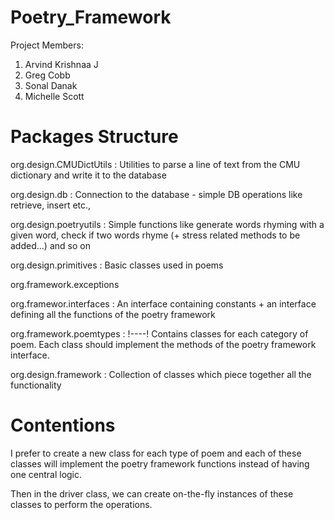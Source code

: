 Poetry_Framework
================
Project Members:
1) Arvind Krishnaa J
2) Greg Cobb
3) Sonal Danak
4) Michelle Scott

Packages Structure
===================
org.design.CMUDictUtils : Utilities to parse a line of text from the CMU dictionary and write it to the database

org.design.db : Connection to the database - simple DB operations like retrieve, insert etc.,

org.design.poetryutils : Simple functions like generate words rhyming with a given word, check if two words rhyme (+ stress related methods to be added...) and so on

org.design.primitives : Basic classes used in poems

org.framework.exceptions

org.framewor.interfaces : An interface containing constants + an interface defining all the functions of the poetry framework

org.framework.poemtypes : !--<Contentious>--! Contains classes for each category of poem. Each class should implement the methods of the poetry framework interface.

org.design.framework : Collection of classes which piece together all the functionality

Contentions
============

I prefer to create a new class for each type of poem and each of these classes will implement the poetry framework functions instead of having one central logic.

Then in the driver class, we can create on-the-fly instances of these classes to perform the operations.
